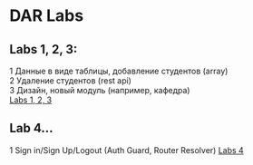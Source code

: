 # DAR Labs

## Labs 1, 2, 3:  
1 Данные в виде таблицы, добавление студентов (array)  
2 Удаление студентов (rest api)  
3 Дизайн, новый модуль (например, кафедра)  
[Labs 1, 2, 3](https://github.com/zxmad/dar-labs/tree/lab123)

## Lab 4...
1 Sign in/Sign Up/Logout (Auth Guard, Router Resolver)
[Labs 4](https://github.com/zxmad/dar-labs/tree/lab4)
